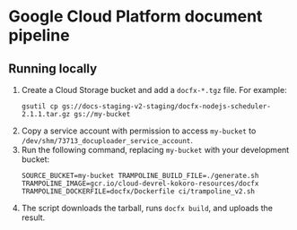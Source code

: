 # Google Cloud Platform document pipeline

## Running locally

1. Create a Cloud Storage bucket and add a `docfx-*.tgz` file. For example:
   ```
   gsutil cp gs://docs-staging-v2-staging/docfx-nodejs-scheduler-2.1.1.tar.gz gs://my-bucket
   ```
1. Copy a service account with permission to access `my-bucket` to
   `/dev/shm/73713_docuploader_service_account`.
1. Run the following command, replacing `my-bucket` with your development bucket:
   ```
   SOURCE_BUCKET=my-bucket TRAMPOLINE_BUILD_FILE=./generate.sh TRAMPOLINE_IMAGE=gcr.io/cloud-devrel-kokoro-resources/docfx TRAMPOLINE_DOCKERFILE=docfx/Dockerfile ci/trampoline_v2.sh
   ```
1. The script downloads the tarball, runs `docfx build`, and uploads the result.